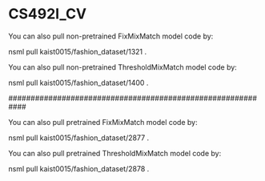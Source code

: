 # CS492I_CV



You can also pull non-pretrained FixMixMatch model code by:

nsml pull kaist0015/fashion_dataset/1321 .

You can also pull non-pretrained ThresholdMixMatch model code by:

nsml pull kaist0015/fashion_dataset/1400 .

############################################################

You can also pull pretrained FixMixMatch model code by:

nsml pull kaist0015/fashion_dataset/2877 .

You can also pull pretrained ThresholdMixMatch model code by:

nsml pull kaist0015/fashion_dataset/2878 .
